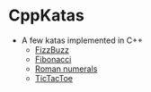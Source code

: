 # CppKatas 
* A few katas implemented in C++
  * [FizzBuzz](/src/FizzBuzz.cpp)
  * [Fibonacci](/src/Fibonacci.cpp)
  * [Roman numerals](/src/RomanNumerals.cpp)
  * [TicTacToe](/src/TicTacToe.cpp)
